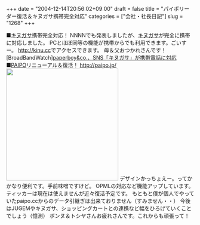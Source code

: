 +++
date = "2004-12-14T20:56:02+09:00"
draft = false
title = "パイポリーダー復活＆キヌガサ携帯完全対応"
categories = ["会社・社長日記"]
slug = "1268"
+++

■<a href="http://kinugasa.cc" target="_blank">キヌガサ</a>携帯完全対応！
NNNNでも発表しましたが、<a href="http://kinugasa.cc" target="_blank">キヌガサ</a>が完全に携帯に対応しました。
PCとほぼ同等の機能が携帯からでも利用できます。ごいすー。
<a href="http://kinu.cc" target="_blank">http://kinu.cc</a>でアクセスできます。
母＆父おつかれさんです！
[BroadBandWatch]<a href="http://bb.watch.impress.co.jp/cda/news/7830.html" target="_blank">paperboy&co.、SNS「キヌガサ」が携帯電話に対応</a>
■<a href="http://paipo.jp" target="_blank">PAIPO</a>リニューアル＆復活！
<a href="http://paipo.jp/" target="_blank">http://paipo.jp/
<img src="http://ieiriblog.jugem.jp/?image=4081" width="300" alt="" class="pict" /></a>
デザインかっちょえー。ってかかなり便利です。手前味噌ですけど。
OPMLの対応など機能アップしています。ティッカーは現在は使えませんが近々復活予定です。
もともと僕が個人でやっていたpaipo.ccからのデータ引継ぎは出来ておりません（すみません・・）
今後はJUGEMやキヌガサ、ショッピングカートとの連携など幅をひろげていくことでしょう（憶測）
ボンヌ＆トシヤさんお疲れさんです。これからも頑張って！
